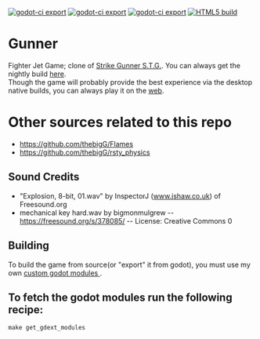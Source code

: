 [![godot-ci export](https://github.com/thebigG/Gunner/actions/workflows/godot-linux.yml/badge.svg)](https://github.com/thebigG/Gunner/actions/workflows/godot-linux.yml)
[![godot-ci export](https://github.com/thebigG/Gunner/actions/workflows/godot-macOS.yml/badge.svg)](https://github.com/thebigG/Gunner/actions/workflows/godot-macOS.yml)
[![godot-ci export](https://github.com/thebigG/Gunner/actions/workflows/godot-windows.yml/badge.svg)](https://github.com/thebigG/Gunner/actions/workflows/godot-windows.yml)
[![HTML5 build](https://github.com/thebigG/Gunner/actions/workflows/godot-htm5.yml/badge.svg)](https://github.com/thebigG/Gunner/actions/workflows/godot-htm5.yml)
# Gunner 
Fighter Jet Game; clone of [Strike Gunner S.T.G.](https://en.wikipedia.org/wiki/Strike_Gunner_S.T.G.). You can always get the nightly build [here](https://github.com/thebigG/Gunner/releases/tag/continuous-build).  
Though the game will probably provide the best experience via the desktop native builds, you can always play it on the [web](https://thebigg.github.io/Gunner/Gunner.html).

# Other sources related to this repo
- https://github.com/thebigG/Flames
- https://github.com/thebigG/rsty_physics




## Sound Credits
- "Explosion, 8-bit, 01.wav" by InspectorJ (www.jshaw.co.uk) of Freesound.org
- mechanical key hard.wav by bigmonmulgrew -- https://freesound.org/s/378085/ -- License: Creative Commons 0

## Building

To build the game from source(or "export" it from godot), you must use my own [custom godot modules ](https://github.com/thebigG/rsty_physics).

## To fetch the godot modules run the following recipe:
```
make get_gdext_modules
```


